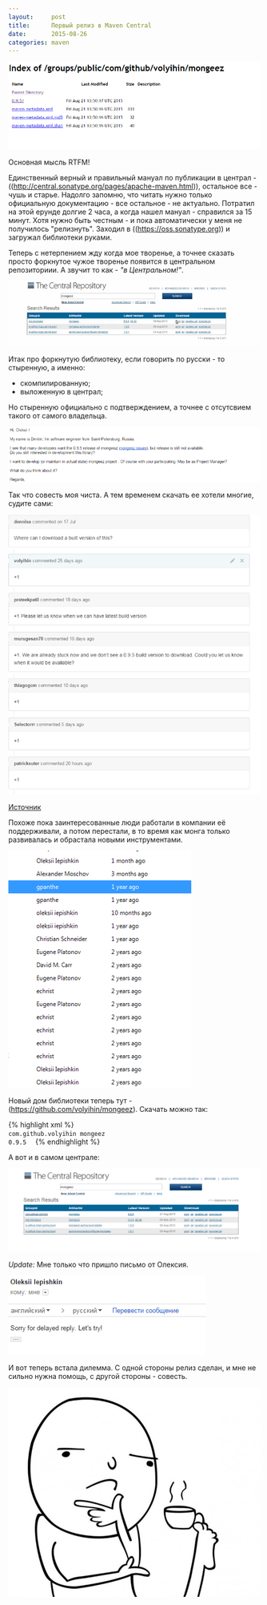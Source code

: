```yaml
---
layout:     post
title:      Первый релиз в Maven Central
date:       2015-08-26
categories: maven
---
```

 
![](/images/sonatype.png)

Основная мысль RTFM!

Единственный верный и правильный мануал по публикации в централ - ((http://central.sonatype.org/pages/apache-maven.html)), остальное все - чушь и старье. Надолго запомню, что читать нужно только официальную документацию - все остальное - не актуально. Потратил на этой ерунде долгие 2 часа, а когда нашел мануал - справился за 15 минут. Хотя нужно быть честным - и пока автоматически у меня не получилось "релизнуть". Заходил в ((https://oss.sonatype.org)) и загружал библиотеки руками.

Теперь с нетерпением жду когда мое творенье, а точнее  сказать просто форкнутое чужое творенье появится в центральном репозиториии. А звучит то как - *"в Центральном!"*.

![](/images/update-maven.gif)

Итак про форкнутую библиотеку, если говорить по русски - то стыренную, а именно:

- скомпилированную;
- выложенную в централ;


Но стыренную официально с подтверждением, а точнее с отсутсвием такого от самого владельца.

![](/images/email-mongeez.png)

Так что совесть моя чиста. А тем временем скачать ее хотели многие, судите сами:

![](/images/mongeez-issues.png)

[Источник](https://github.com/secondmarket/mongeez/issues/50)

Похоже пока заинтересованные люди работали в компании её поддерживали, а потом перестали, в то время как монга только развивалась и обрастала новыми инструментами.

![](/images/mongeez-commits.png)

Новый дом библиотеки теперь тут - (https://github.com/volyihin/mongeez). Скачать можно так:

{% highlight xml %}
<code>
<dependency>
  <groupId>com.github.volyihin</groupId>
  <artifactId>mongeez</artifactId>
  <version>0.9.5</version>
</dependency>
</code>
{% endhighlight %}

А вот и в самом централе:

![](/images/maven-central.png)

*Update:*
Мне только что пришло письмо от Олексия.

![](/images/mongeez-answer.png)

И вот теперь встала дилемма. С одной стороны релиз сделан, и мне не сильно нужна помощь, с другой стороны - совесть.

![](/images/dreaminess.jpg)
